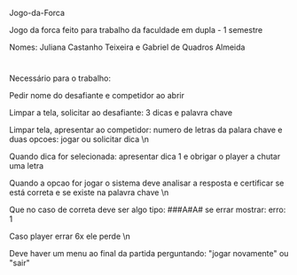 Jogo-da-Forca

Jogo da forca feito para trabalho da faculdade em dupla - 1 semestre 

Nomes: Juliana Castanho Teixeira e Gabriel de Quadros Almeida
#
Necessário para o trabalho:

Pedir nome do desafiante e competidor ao abrir 

Limpar a tela, solicitar ao desafiante: 3 dicas e palavra chave 

Limpar tela, apresentar ao competidor: numero de letras da palara chave e duas opcoes: jogar ou solicitar dica \n

Quando dica for selecionada: apresentar dica 1 e obrigar o player a chutar uma letra 

Quando a opcao for jogar o sistema deve analisar a resposta e certificar se está correta e se existe na palavra chave \n

Que no caso de correta deve ser algo tipo: ###A#A# se errar mostrar: erro: 1 

Caso player errar 6x ele perde \n

Deve haver um menu ao final da partida perguntando: "jogar novamente" ou "sair" 
